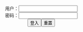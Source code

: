 <script>
   function check(){
      var name=document.getElementById("name").value;
   var pass=document.getElementById("pass").value;
   var y = document.getElementById("myDIV");
   if(name=="" && pass=="y"){
   y.style.display = "block";
   }else{
   y.style.display = "none";
   }
   }
</script>

<form name="f" action="">
<center>用户：<INPUT TYPE="text" NAME="" id="name"><br></center>
<center>密码：<INPUT TYPE="password" NAME="" id="pass"><br></center>
<center><INPUT TYPE="button" value="登入" onclick="check()"><INPUT TYPE="reset" value="重置"></center>
</form>

<div id="myDIV" style="display: none">

  <a href="https://cn.bing.com/th?id=OHR.NorfolkPups_ZH-CN0794024596_UHD.jpg" class="js-smartphoto" data-caption="灰海豹" data-id="bear" data-group="0">
    <img src="https://cn.bing.com/th?id=OHR.NorfolkPups_ZH-CN0794024596_480x360.jpg" width="360"/>
  </a>
  <a href="https://cn.bing.com/th?id=OHR.PhotographyEmperor_ZH-CN8188172143_UHD.jpg" class="js-smartphoto" data-caption="帝企鹅（学名：Aptenodytes forsteri
  th (5195×2922" data-id="camel" data-group="0">
    <img src="https://cn.bing.com/th?id=OHR.PhotographyEmperor_ZH-CN8188172143_360x270.jpg" width="360"/>
  </a>
  <a href="https://cn.bing.com/th?id=OHR.PRookery_ZH-CN2608300981_1920x1080.jpg" class="js-smartphoto" data-caption="斯诺希尔岛`小企鹅`" data-id="sai" data-group="0">
    <img src="https://cn.bing.com/th?id=OHR.PRookery_ZH-CN2608300981_360x270.jpg" width="360"/>
  </a>

  <a href="https://cn.bing.com/th?id=OHR.RedRobin_ZH-CN4148689161_UHD.jpg" class="js-smartphoto" data-caption="欧亚鸲`渠`" data-id="camel" data-group="0">
    <img src="https://cn.bing.com/th?id=OHR.RedRobin_ZH-CN4148689161_360x270.jpg" width="360"/>
  </a>
  <a href="https://cn.bing.com/th?id=OHR.FalklandRockhoppers_ZH-CN5370686595_1920x1080.jpg" class="js-smartphoto" data-caption="### 跳岩企鹅" data-id="sai" data-group="0">
    <img src="https://cn.bing.com/th?id=OHR.FalklandRockhoppers_ZH-CN5370686595_480x360.jpg" width="360"/>
  </a>

  <a href="https://cn.bing.com/th?id=OHR.Mazezilla_ZH-CN8502282112_UHD.jpg" class="js-smartphoto" data-caption="bear" data-id="**克林格尔农场**" data-group="0">
    <img src="https://cn.bing.com/th?id=OHR.Mazezilla_ZH-CN8502282112_360x270.jpg" width="360"/>
  </a>

  <link rel="stylesheet" href="https://unpkg.com/smartphoto@1.1.0/css/smartphoto.min.css">
  <script src="https://unpkg.com/smartphoto@1.1.0/js/smartphoto.min.js"></script>
  <script>
  document.addEventListener('DOMContentLoaded',function(){
    new SmartPhoto(".js-smartphoto");
  });
  </script>

</div>

